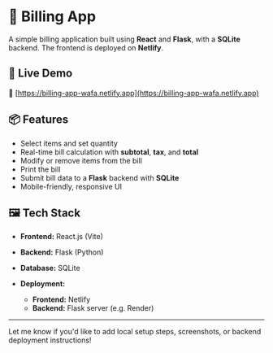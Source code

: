 # 🧾 Billing App

A simple billing application built using **React** and **Flask**, with a **SQLite** backend. The frontend is deployed on **Netlify**.

## 🚀 Live Demo

🔗 [https://billing-app-wafa.netlify.app](https://billing-app-wafa.netlify.app)

## 📦 Features

* Select items and set quantity
* Real-time bill calculation with **subtotal**, **tax**, and **total**
* Modify or remove items from the bill
* Print the bill
* Submit bill data to a **Flask** backend with **SQLite**
* Mobile-friendly, responsive UI

## 🖼️ Tech Stack

* **Frontend:** React.js (Vite)
* **Backend:** Flask (Python)
* **Database:** SQLite
* **Deployment:**

  * **Frontend:** Netlify
  * **Backend:** Flask server (e.g. Render)

---

Let me know if you'd like to add local setup steps, screenshots, or backend deployment instructions!
